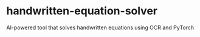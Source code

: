 # handwritten-equation-solver
AI-powered tool that solves handwritten equations using OCR and PyTorch
